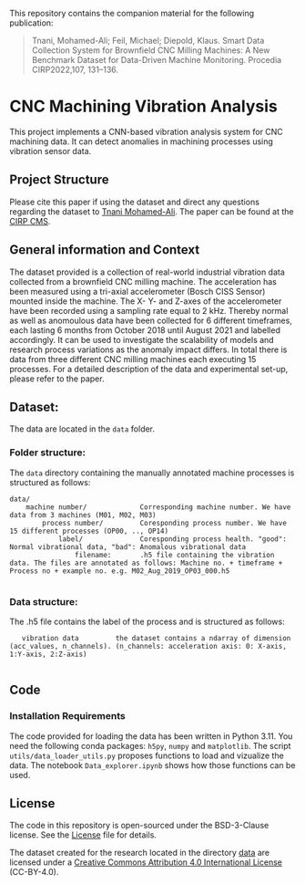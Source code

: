 <!---

    Copyright (c) 2019 Robert Bosch GmbH and its subsidiaries.

-->

This repository contains the companion material for the following publication:
> Tnani, Mohamed-Ali; Feil, Michael; Diepold, Klaus. Smart Data Collection System for Brownfield CNC Milling Machines: A New Benchmark Dataset for Data-Driven Machine Monitoring. Procedia CIRP2022,107, 131–136.

# CNC Machining Vibration Analysis

This project implements a CNN-based vibration analysis system for CNC machining data. It can detect anomalies in machining processes using vibration sensor data.

## Project Structure

Please cite this paper if using the dataset and direct any questions regarding the dataset to [Tnani Mohamed-Ali](mailto:mohamed-ali.tnani@boschrexroth.de). The paper can be found at the [CIRP CMS](https://doi.org/10.1016/j.procir.2022.04.022).

## General information and Context
The dataset provided is a collection of real-world industrial vibration data collected from a brownfield CNC milling machine. The acceleration has been measured using a tri-axial accelerometer (Bosch CISS Sensor) mounted inside the machine. The X- Y- and Z-axes of the accelerometer have been recorded using a sampling rate equal to 2 kHz. Thereby normal as well as anomoulous data have been collected for 6 different timeframes, each lasting 6 months from October 2018 until August 2021 and labelled accordingly. It can be used to investigate the scalability of models and research process variations as the anomaly impact differs. In total there is data from three different CNC milling machines each executing 15 processes. For a detailed description of the data and experimental set-up, please refer to the paper. 

## Dataset:

The data are located in the `data` folder.

### Folder structure: 

The `data` directory containing the manually annotated machine processes is structured as follows:
```
data/
    machine number/             Corresponding machine number. We have data from 3 machines (M01, M02, M03)
        process number/         Coresponding process number. We have 15 different processes (OP00, .., OP14)
            label/              Coresponding process health. "good": Normal vibrational data, "bad": Anomalous vibrational data
                filename:       .h5 file containing the vibration data. The files are annotated as follows: Machine no. + timeframe + Process no + example no. e.g. M02_Aug_2019_OP03_000.h5
    
```

### Data structure: 

The .h5 file contains the label of the process and is structured as follows: 
```
   vibration data         the dataset contains a ndarray of dimension (acc_values, n_channels). (n_channels: acceleration axis: 0: X-axis, 1:Y-axis, 2:Z-axis)
    
```

## Code

### Installation Requirements

The code provided for loading the data has been written in Python 3.11. You need the following conda packages: `h5py`, `numpy` and `matplotlib`. The script `utils/data_loader_utils.py` proposes functions to load and vizualize the data. The notebook `Data_explorer.ipynb` shows how those functions can be used.


## License
The code in this repository is open-sourced under the BSD-3-Clause license. See the [License](utils/License) file for details.

The dataset created for the research located in the directory [data](data) are licensed under a [Creative Commons Attribution 4.0 International
License](http://creativecommons.org/licenses/by/4.0/) (CC-BY-4.0).
